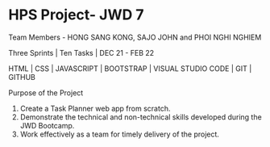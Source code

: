 # HPS Project- JWD 7

Team Members - HONG SANG KONG, SAJO JOHN  and PHOI NGHI NGHIEM

Three Sprints | Ten Tasks | DEC 21 - FEB 22

HTML | CSS | JAVASCRIPT | BOOTSTRAP | VISUAL STUDIO CODE | GIT | GITHUB

Purpose of the Project 
1. Create a Task Planner web app from scratch.
2. Demonstrate the technical and non-technical skills developed during the JWD Bootcamp.
3. Work effectively as a team for timely delivery of the project. 
